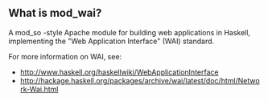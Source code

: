 What is mod_wai?
----------------

A mod_so -style Apache module for building web applications in
Haskell, implementing the "Web Application Interface" (WAI) standard.

For more information on WAI, see:

  * http://www.haskell.org/haskellwiki/WebApplicationInterface
  * http://hackage.haskell.org/packages/archive/wai/latest/doc/html/Network-Wai.html


